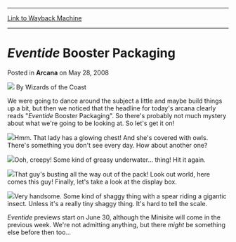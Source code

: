 
---
[Link to Wayback Machine](https://web.archive.org/web/20210429024150/https://magic.wizards.com/en/articles/archive/arcana/eventide-booster-packaging-2008-05-28)

[_metadata_:author]:- "Wizards of the Coast"
[_metadata_:description]:- "We were going to dance around the subject a little and maybe build things up a bit, but then we noticed that the headline for today's arcana clearly reads `Eventide Booster Packaging`. So there's probably not much mystery about what we're going to be looking at. So let's get it on!Hmm. That lady has a glowing chest! And she's covered with owls. There's something you don't see"
[_metadata_:generator]:- "Drupal 7 (http://drupal.org)"
[_metadata_:node]:- "603791"
[_metadata_:publish_date]:- "2008-05-28"
[_metadata_:source]:- "div-main-content"
[_metadata_:title]:- "Eventide Booster Packaging"
[_metadata_:wayback_capture_timestamp]:- "2021-04-29 02:41:50"
[_metadata_:wayback_raw_url]:- "https://web.archive.org/web/20210429024150id_/https://magic.wizards.com/en/articles/archive/arcana/eventide-booster-packaging-2008-05-28"
[_metadata_:wayback_url]:- "https://magic.wizards.com/en/articles/archive/arcana/eventide-booster-packaging-2008-05-28"
---


*Eventide* Booster Packaging
============================



 Posted in **Arcana**
 on May 28, 2008 






![](https://media.magic.wizards.com/styles/auth_small/public/images/person/wizards_author.jpg)
By Wizards of the Coast











We were going to dance around the subject a little and maybe build things up a bit, but then we noticed that the headline for today's arcana clearly reads "*Eventide* Booster Packaging". So there's probably not much mystery about what we're going to be looking at. So let's get it on!

![](https://media.magic.wizards.com/image_legacy_migration/magic/images/mtgcom/arcana1000/1598_EveBooster_1.jpg)Hmm. That lady has a glowing chest! And she's covered with owls. There's something you don't see every day. How about another one?

![](https://media.magic.wizards.com/image_legacy_migration/magic/images/mtgcom/arcana1000/1598_EveBooster_2.jpg)Ooh, creepy! Some kind of greasy underwater... thing! Hit it again.

![](https://media.magic.wizards.com/image_legacy_migration/magic/images/mtgcom/arcana1000/1598_EveBooster_3.jpg)That guy's busting all the way out of the pack! Look out world, here comes this guy! Finally, let's take a look at the display box.

![](https://media.magic.wizards.com/image_legacy_migration/magic/images/mtgcom/arcana1000/1598_Display.jpg)Very handsome. Some kind of shaggy thing with a spear riding a gigantic insect. Unless it's a really tiny shaggy thing. It's hard to tell the scale.

*Eventide* previews start on June 30, although the Minisite will come in the previous week. We're not admitting anything, but there *might* be something else before then too...







